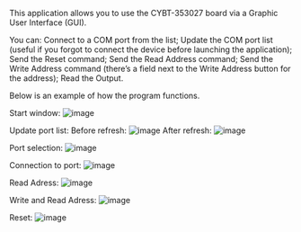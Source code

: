 This application allows you to use the CYBT-353027 board via a Graphic User Interface (GUI).

You can:
  Connect to a COM port from the list;
  Update the COM port list (useful if you forgot to connect the device before launching the application);
  Send the Reset command;
  Send the Read Address command;
  Send the Write Address command (there’s a field next to the Write Address button for the address);
  Read the Output.
  
Below is an example of how the program functions.

Start window:
![image](https://github.com/user-attachments/assets/db25c451-85ba-4e6a-82e8-3ffec6fff30e)

Update port list:
  Before refresh:
  ![image](https://github.com/user-attachments/assets/be600259-1b89-4632-babd-762ff67c9e10)
  After refresh:
  ![image](https://github.com/user-attachments/assets/3566dc74-d77b-4fc2-8621-56b8f13e4e64)

Port selection:
![image](https://github.com/user-attachments/assets/f3cba70b-6cb0-4966-b9fb-3d2851268cd3)

Connection to port:
![image](https://github.com/user-attachments/assets/548cc639-79df-4507-b7d9-d9855c4b6f8e)

Read Adress:
![image](https://github.com/user-attachments/assets/0dda92ff-af80-4b63-b619-f5bcd2697059)

Write and Read Adress:
![image](https://github.com/user-attachments/assets/1b4cb595-f3bc-4968-8fc7-d209c12c92af)

Reset:
![image](https://github.com/user-attachments/assets/a6992fd7-6c3f-4ac6-8029-e8a413cdd5d7)
